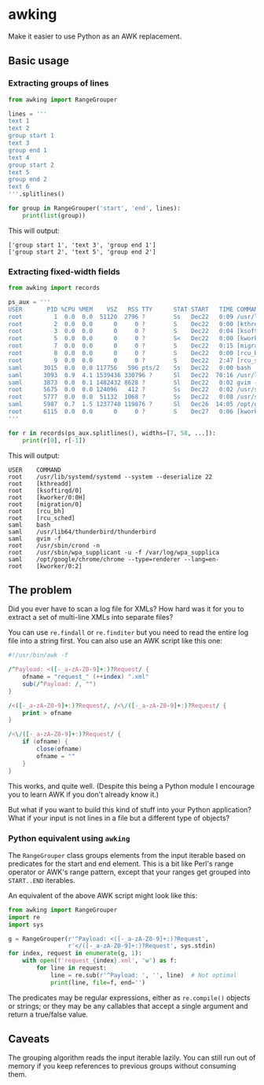 # awking
Make it easier to use Python as an AWK replacement.

## Basic usage

### Extracting groups of lines

```python
from awking import RangeGrouper

lines = '''
text 1
text 2
group start 1
text 3
group end 1
text 4
group start 2
text 5
group end 2
text 6
'''.splitlines()

for group in RangeGrouper('start', 'end', lines):
    print(list(group))
```

This will output:

```text
['group start 1', 'text 3', 'group end 1']
['group start 2', 'text 5', 'group end 2']
```

### Extracting fixed-width fields

```python
from awking import records

ps_aux = '''
USER       PID %CPU %MEM    VSZ   RSS TTY      STAT START   TIME COMMAND
root         1  0.0  0.0  51120  2796 ?        Ss   Dec22   0:09 /usr/lib/systemd/systemd --system --deserialize 22
root         2  0.0  0.0      0     0 ?        S    Dec22   0:00 [kthreadd]
root         3  0.0  0.0      0     0 ?        S    Dec22   0:04 [ksoftirqd/0]
root         5  0.0  0.0      0     0 ?        S<   Dec22   0:00 [kworker/0:0H]
root         7  0.0  0.0      0     0 ?        S    Dec22   0:15 [migration/0]
root         8  0.0  0.0      0     0 ?        S    Dec22   0:00 [rcu_bh]
root         9  0.0  0.0      0     0 ?        S    Dec22   2:47 [rcu_sched]
saml      3015  0.0  0.0 117756   596 pts/2    Ss   Dec22   0:00 bash
saml      3093  0.9  4.1 1539436 330796 ?      Sl   Dec22  70:16 /usr/lib64/thunderbird/thunderbird
saml      3873  0.0  0.1 1482432 8628 ?        Sl   Dec22   0:02 gvim -f
root      5675  0.0  0.0 124096   412 ?        Ss   Dec22   0:02 /usr/sbin/crond -n
root      5777  0.0  0.0  51132  1068 ?        Ss   Dec22   0:08 /usr/sbin/wpa_supplicant -u -f /var/log/wpa_supplica
saml      5987  0.7  1.5 1237740 119876 ?      Sl   Dec26  14:05 /opt/google/chrome/chrome --type=renderer --lang=en-
root      6115  0.0  0.0      0     0 ?        S    Dec27   0:06 [kworker/0:2]
'''

for r in records(ps_aux.splitlines(), widths=[7, 58, ...]):
    print(r[0], r[-1])
```

This will output:

```text
USER    COMMAND
root    /usr/lib/systemd/systemd --system --deserialize 22
root    [kthreadd]
root    [ksoftirqd/0]
root    [kworker/0:0H]
root    [migration/0]
root    [rcu_bh]
root    [rcu_sched]
saml    bash
saml    /usr/lib64/thunderbird/thunderbird
saml    gvim -f
root    /usr/sbin/crond -n
root    /usr/sbin/wpa_supplicant -u -f /var/log/wpa_supplica
saml    /opt/google/chrome/chrome --type=renderer --lang=en-
root    [kworker/0:2]
```

## The problem

Did you ever have to scan a log file for XMLs? How hard was it for you to
extract a set of multi-line XMLs into separate files?

You can use `re.findall` or `re.finditer` but you need to read the entire log
file into a string first. You can also use an AWK script like this one:

```awk
#!/usr/bin/awk -f

/^Payload: <([-_a-zA-Z0-9]+:)?Request/ {
    ofname = "request_" (++index) ".xml"
    sub(/^Payload: /, "")
}

/<([-_a-zA-Z0-9]+:)?Request/, /<\/([-_a-zA-Z0-9]+:)?Request/ {
    print > ofname
}

/<\/([-_a-zA-Z0-9]+:)?Request/ {
    if (ofname) {
        close(ofname)
        ofname = ""
    }
}
```

This works, and quite well. (Despite this being a Python module I encourage you
to learn AWK if you don't already know it.)

But what if you want to build this kind of stuff into your Python application?
What if your input is not lines in a file but a different type of objects?

### Python equivalent using `awking`

The `RangeGrouper` class groups elements from the input iterable based on
predicates for the start and end element. This is a bit like Perl's range
operator or AWK's range pattern, except that your ranges get grouped into
`START..END` iterables.

An equivalent of the above AWK script might look like this:

```python
from awking import RangeGrouper
import re
import sys

g = RangeGrouper(r'^Payload: <([-_a-zA-Z0-9]+:)?Request',
                 r'</([-_a-zA-Z0-9]+:)?Request', sys.stdin)
for index, request in enumerate(g, 1):
    with open(f'request_{index}.xml', 'w') as f:
        for line in request:
            line = re.sub(r'^Payload: ', '', line)  # Not optimal
            print(line, file=f, end='')
```

The predicates may be regular expressions, either as `re.compile()` objects or
strings; or they may be any callables that accept a single argument and return
a true/false value.

## Caveats

The grouping algorithm reads the input iterable lazily. You can still run out
of memory if you keep references to previous groups without consuming them.
